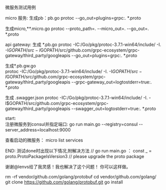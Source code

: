 微服务测试用例

micro 服务:
生成pb：pb.go
	protoc --go_out=plugins=grpc:. *.proto

生成micro,**.micro.go
	protoc  --proto_path=. --micro_out=. --go_out=. *.proto
 

api gateway: 
 生成 *.pb.go
	protoc -IC:/Go/pkg/protoc-3.7.1-win64/include/ -I. -I$GOPATH/src -I$GOPATH/src/github.com/grpc-ecosystem/grpc-gateway/third_party/googleapis --go_out=plugins=grpc:. *.proto

 生成*.pb.gw.go	
	protoc -IC:/Go/pkg/protoc-3.7.1-win64/include/ -I. -I$GOPATH/src -I$GOPATH/src/github.com/grpc-ecosystem/grpc-gateway/third_party/googleapis --grpc-gateway_out=logtostderr=true:. *.proto

 生成 .swagger.json
	protoc -IC:/Go/pkg/protoc-3.7.1-win64/include/ -I. -I$GOPATH/src/github.com/grpc-ecosystem/grpc-gateway/third_party/googleapis --swagger_out=logtostderr=true:. *.proto

start:	
 注册微服务到consul并指定端口:
	go run main.go  --registry=consul --server_address=localhost:9000
 
 查看启动的微服务：
	micro list services
 
END:
测试done时出现以下情况,附解决方法
// go run main.go ： const _ = proto.ProtoPackageIsVersion3 // please upgrade the proto package
 
 谢谢@lenvs给了我灵感！我也解决了这个问题！
你可以这样做。

rm -rf vendor/github.com/golang/protobuf
cd vendor/github.com/golang/
git clone https://github.com/golang/protobuf.git
go install
